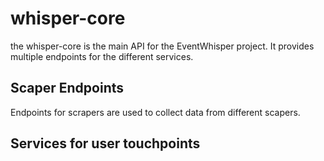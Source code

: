 # whisper-core

the whisper-core is the main API for the EventWhisper project.
It provides multiple endpoints for the different services.

## Scaper Endpoints

Endpoints for scrapers are used to collect data from different scapers.


## Services for user touchpoints


